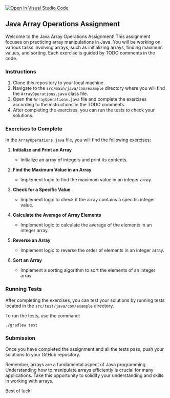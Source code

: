 [![Open in Visual Studio Code](https://classroom.github.com/assets/open-in-vscode-718a45dd9cf7e7f842a935f5ebbe5719a5e09af4491e668f4dbf3b35d5cca122.svg)](https://classroom.github.com/online_ide?assignment_repo_id=12980145&assignment_repo_type=AssignmentRepo)
## Java Array Operations Assignment

Welcome to the Java Array Operations Assignment! This assignment focuses on practicing array manipulations in Java. You will be working on various tasks involving arrays, such as initializing arrays, finding maximum values, and sorting. Each exercise is guided by TODO comments in the code.

### Instructions

1. Clone this repository to your local machine.
2. Navigate to the `src/main/java/com/example` directory where you will find the `ArrayOperations.java` class file.
3. Open the `ArrayOperations.java` file and complete the exercises according to the instructions in the TODO comments.
4. After completing the exercises, you can run the tests to check your solutions.

### Exercises to Complete

In the `ArrayOperations.java` file, you will find the following exercises:

1. **Initialize and Print an Array**
   - Initialize an array of integers and print its contents.

2. **Find the Maximum Value in an Array**
   - Implement logic to find the maximum value in an integer array.

3. **Check for a Specific Value**
   - Implement logic to check if the array contains a specific integer value.

4. **Calculate the Average of Array Elements**
   - Implement logic to calculate the average of the elements in an integer array.

5. **Reverse an Array**
   - Implement logic to reverse the order of elements in an integer array.

6. **Sort an Array**
   - Implement a sorting algorithm to sort the elements of an integer array.

### Running Tests

After completing the exercises, you can test your solutions by running tests located in the `src/test/java/com/example` directory.

To run the tests, use the command:

```
./gradlew test
```

### Submission

Once you have completed the assignment and all the tests pass, push your solutions to your GitHub repository.

Remember, arrays are a fundamental aspect of Java programming. Understanding how to manipulate arrays efficiently is crucial for many applications. Take this opportunity to solidify your understanding and skills in working with arrays.

Best of luck!